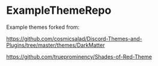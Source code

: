 # ExampleThemeRepo

Example themes forked from:

https://github.com/cosmicsalad/Discord-Themes-and-Plugins/tree/master/themes/DarkMatter

https://github.com/trueprominency/Shades-of-Red-Theme
